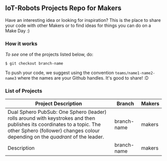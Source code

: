 ## IoT-Robots Projects Repo for Makers

Have an interesting idea or looking for inspiration? This is the place to share your code with other Makers or to find ideas for things you can do on a Make Day :)


### How it works

<i>To see</i> one of the projects listed below, do:

`$ git checkout branch-name`

To push your code, we suggest using the convention `teams/name1-name2-name3` where the names are your Github handles. It's good to share! :D

### List of Projects

| Project Description | Branch | Makers |
| -------------| -------------- | ----------------- |
| Dual Sphero PubSub: One Sphero (leader) rolls around with keystrokes and then publishes its coordinates to a topic. The other Sphero (follower) changes colour depending on the <i>quadrant</i> of the leader. | branch-name | makers|
| Description | branch-name | makers|